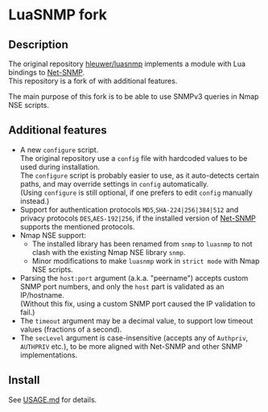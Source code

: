 # LuaSNMP fork

## Description

The original repository [hleuwer/luasnmp](https://github.com/hleuwer/luasnmp) implements a module with Lua bindings to [Net-SNMP](https://www.net-snmp.org/).  
This repository is a fork of with additional features.  

The main purpose of this fork is to be able to use SNMPv3 queries in Nmap NSE scripts.

## Additional features

- A new `configure` script.  
  The original repository use a `config` file with hardcoded values to be used during installation.  
  The `configure` script is probably easier to use, as it auto-detects certain paths, and may override settings in `config` automatically.  
  (Using `configure` is still optional, if one prefers to edit `config` manually instead.)
- Support for authentication protocols `MD5`,`SHA-224|256|384|512` and privacy protocols `DES`,`AES-192|256`, if the installed version of [Net-SNMP](https://www.net-snmp.org/) supports the mentioned protocols.  
- Nmap NSE support:
   - The installed library has been renamed from `snmp` to `luasnmp` to not clash with the existing Nmap NSE library `snmp`.
   - Minor modifications to make `luasnmp` work in `strict mode` with Nmap NSE scripts.
- Parsing the `host:port` argument (a.k.a. "peername") accepts custom SNMP port numbers, and only the `host` part is validated as an IP/hostname.  
  (Without this fix, using a custom SNMP port caused the IP validation to fail.)
- The `timeout` argument may be a decimal value, to support low timeout values (fractions of a second).
- The `secLevel` argument is case-insensitive (accepts any of `Authpriv`, `AUTHPRIV` etc.), to be more aligned with Net-SNMP and other SNMP implementations.

## Install

See [USAGE.md](USAGE.md) for details.
